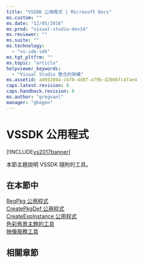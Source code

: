 ```yaml
---
title: "VSSDK 公用程式 | Microsoft Docs"
ms.custom: ""
ms.date: "12/05/2016"
ms.prod: "visual-studio-dev14"
ms.reviewer: ""
ms.suite: ""
ms.technology: 
  - "vs-ide-sdk"
ms.tgt_pltfrm: ""
ms.topic: "article"
helpviewer_keywords: 
  - "Visual Studio 整合的架構"
ms.assetid: a469208a-cb70-4d87-a79b-d2086fc4fae4
caps.latest.revision: 8
caps.handback.revision: 8
ms.author: "gregvanl"
manager: "ghogen"
---
```

# VSSDK 公用程式
[!INCLUDE[vs2017banner](../../code-quality/includes/vs2017banner.md)]

本節主題說明 VSSDK 隨附的工具。  
  
## 在本節中  
 [RegPkg 公用程式](../../extensibility/internals/regpkg-utility.md)  
  [CreatePkgDef 公用程式](../../extensibility/internals/createpkgdef-utility.md)  
  [CreateExpInstance 公用程式](../../extensibility/internals/createexpinstance-utility.md)  
  [色彩佈景主題的工具](../../extensibility/internals/color-theming-tools.md)  
  [映像服務工具](../../extensibility/internals/image-service-tools.md)  
  
## 相關章節